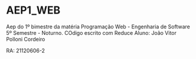 # AEP1_WEB
Aep do 1º bimestre da matéria Programação Web - Engenharia de Software 5º Semestre - Noturno.
COdigo escrito com Reduce
Aluno: João Vitor Polloni Cordeiro

RA: 21120606-2